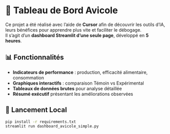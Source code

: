 # 🐔 Tableau de Bord Avicole

Ce projet a été réalisé avec l’aide de **Cursor** afin de découvrir les outils d’IA, leurs bénéfices pour apprendre plus vite et faciliter le débogage.  
Il s’agit d’un **dashboard Streamlit d’une seule page**, développé en **5 heures**.

## 📊 Fonctionnalités

- **Indicateurs de performance** : production, efficacité alimentaire, consommation  
- **Graphiques interactifs** : comparaison Témoin vs Expérimental  
- **Tableaux de données brutes** pour analyse détaillée  
- **Résumé exécutif** présentant les améliorations observées

## 🚀 Lancement Local

```bash
pip install -r requirements.txt
streamlit run dashboard_avicole_simple.py
